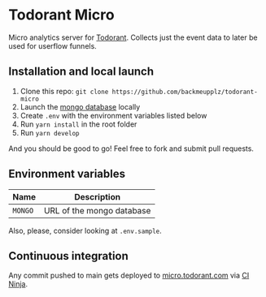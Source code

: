 # Todorant Micro

Micro analytics server for [Todorant](https://todorant.com). Collects just the event data to later be used for userflow funnels.

## Installation and local launch

1. Clone this repo: `git clone https://github.com/backmeupplz/todorant-micro`
2. Launch the [mongo database](https://www.mongodb.com/) locally
3. Create `.env` with the environment variables listed below
4. Run `yarn install` in the root folder
5. Run `yarn develop`

And you should be good to go! Feel free to fork and submit pull requests.

## Environment variables

| Name    | Description               |
| ------- | ------------------------- |
| `MONGO` | URL of the mongo database |

Also, please, consider looking at `.env.sample`.

## Continuous integration

Any commit pushed to main gets deployed to [micro.todorant.com](https://micro.todorant.com) via [CI Ninja](https://github.com/backmeupplz/ci-ninja).
